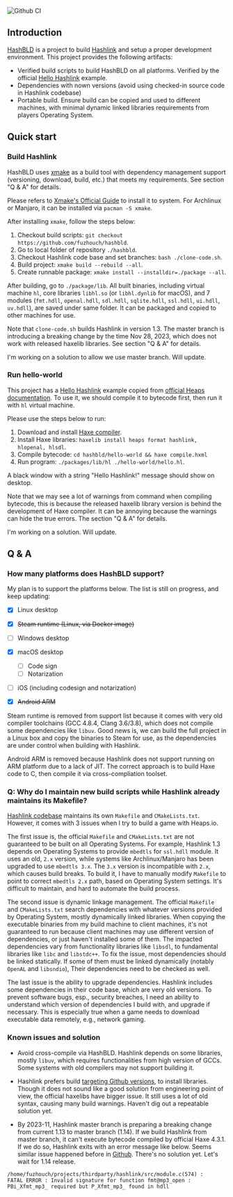 ![Github CI](https://github.com/fuzhouch/hashbld/actions/workflows/build.yml/badge.svg)


## Introduction

[HashBLD](https://github.com/fuzhouch/hashbld) is a project to build
[Hashlink](https://hashlink.haxe.org) and setup a proper development
environment. This project provides the following artifacts:

* Verified build scripts to build HashBLD on all platforms. Verified by
  the official [Hello Hashlink](https://heaps.io/documentation/hello-hashlink.html)
  example.
* Dependencies with nown versions (avoid using checked-in source code
  in Hashlink codebase)
* Portable build. Ensure build can be copied and used to different
  machines, with minimal dynamic linked libraries requirements from
  players Operating System.

## Quick start

### Build Hashlink

HashBLD uses [xmake](https://xmake.io) as a build tool with dependency
management support (versioning, download, build, etc.) that meets my
requirements. See section "Q & A" for details.

Please refers to
[Xmake's Official Guide](https://xmake.io/#/guide/installation) to
install it to system. For Archlinux or Manjaro, it can be installed
via ``pacman -S xmake``.

After installing ``xmake``, follow the steps below:

1. Checkout build scripts: ``git checkout https://github.com/fuzhouch/hashbld``.
2. Go to local folder of repository ``./hashbld``.
3. Checkout Hashlink code base and set branches: ``bash ./clone-code.sh``.
4. Build project: ``xmake build --rebuild --all``.
5. Create runnable package: ``xmake install --installdir=./package --all``.

After building, go to ``./package/lib``. All built binaries, including
virtual machine ``hl``, core libraries ``libhl.so`` (or ``libhl.dynlib``
for macOS), and 7 modules (``fmt.hdll``, ``openal.hdll``, ``sdl.hdll``,
``sqlite.hdll``, ``ssl.hdll``, ``ui.hdll``, ``uv.hdll``), are saved
under same folder. It can be packaged and copied to other machines for
use.

Note that ``clone-code.sh`` builds Hashlink in version 1.3. The master
branch is introducing a breaking change by the time Nov 28, 2023, which
does not work with released haxelib libraries. See section "Q & A" for
details.

I'm working on a solution to allow we use master branch. Will update.

### Run hello-world

This project has a
[Hello Hashlink](https://heaps.io/documentation/hello-hashlink.html)
example copied from
[official Heaps documentation](https://heaps.io/documentation/hello-hashlink.html).
To use it, we should compile it to bytecode first, then run it with
``hl`` virtual machine.

Please use the steps below to run:

1. Download and install [Haxe compiler](https://haxe.org/).
2. Install Haxe libraries: ``haxelib install heaps format hashlink, hlopenal, hlsdl``.
3. Compile bytecode: ``cd hashbld/hello-world && haxe compile.hxml``
4. Run program: ``./packages/lib/hl ./hello-world/hello.hl``.

A black window with a string "Hello Hashlink!" message should show on
desktop.

Note that we may see a lot of warnings from command when compiling
bytecode, this is because the released haxelib library version is 
behind the development of Haxe compiler. It can be annoying because the
warnings can hide the true errors. The section "Q & A" for details.

I'm working on a solution. Will update.


## Q & A

### How many platforms does HashBLD support?

My plan is to support the platforms below. The list is still on
progress, and keep updating:

- [X] Linux desktop
- [X] ~~Steam runtime (Linux, via Docker image)~~
- [ ] Windows desktop
- [X] macOS desktop
  - [ ] Code sign
  - [ ] Notarization
- [ ] iOS (including codesign and notarization)
- [X] ~~Android ARM~~


Steam runtime is removed from support list because it comes
with very old compiler toolchains (GCC 4.8.4, Clang 3.6/3.8), which does
not compile some dependencies like ``libuv``. Good news is, we can build
the full project in a Linux box and copy the binaries to Steam for use,
as the dependencies are under control when building with Hashlink.

Android ARM is removed because Hashlink does not support running on ARM
platform due to a lack of JIT. The correct approach is to build Haxe
code to C, then compile it via cross-compliation toolset.

### Q: Why do I maintain new build scripts while Hashlink already maintains its Makefile?

[Hashlink codebase](https://github.com/HaxeFoundation/hashlink)
maintains its own ``Makefile`` and ``CMakeLists.txt``. However, it comes
with 3 issues when I try to build a game with Heaps.io.

The first issue is, the official ``Makefile`` and ``CMakeLists.txt``
are not guaranteed to be built on all Operating Systems. For example,
Hashlink 1.3 depends on Operating Systems to provide ``mbedtls`` for
``ssl.hdll`` module. It uses an old, ``2.x`` version, while systems like
Archlinux/Manjaro has been upgraded to use ``mbedtls 3.x``. The ``3.x``
version is incompatible with ``2.x``, which causes build breaks.
To build it, I have to manually modify ``Makefile`` to point to
correct ``mbedtls 2.x`` path, based on Operating System settings.
It's difficult to maintain, and hard to automate the build process.

The second issue is dynamic linkage management. The official
``Makefile`` and ``CMakeLists.txt`` search dependencies with whatever
versions provided by Operating System, mostly dynamically linked
libraries. When copying the executable binaries from my build machine to
client machines, it's not guaranteed to run because client machines may
use different version of dependencies, or just haven't installed some of
them. The impacted dependencies vary from functionality libraries
like ``libsdl``, to fundamental libraries like ``libc`` and ``libstdc++``.
To fix the issue, most dependencies should be linked statically.
If some of them must be linked dynamically
(notably ``OpenAL`` and ``libsndio``), Their dependencies need to be
checked as well.

The last issue is the ability to upgrade dependencies.
Hashlink includes some dependencies in their code base, which are very
old versions. To prevent software bugs, esp., security breaches, I need
an ability to understand which version of dependencies I build with, and
upgrade if necessary. This is especially true when a game needs to
download executable data remotely, e.g., network gaming.


### Known issues and solution

- Avoid cross-compile via HashBLD. Hashlink depends on some libraries,
  mostly ``libuv``, which requires functionalities from high version of
  GCCs. Some systems with old compilers may not support building it.

- Hashlink prefers build
  [targeting Github versions](https://haxe.org/manual/target-hl-getting-started.html),
  to install libraries. Though it does not sound like a good solution
  from engineering point of view, the official haxelibs have bigger issue.
  It still uses a lot of old syntax, causing many build warnings.
  Haven't dig out a repeatable solution yet.

- By 2023-11, Hashlink master branch is preparing a breaking change from
  current 1.13 to master branch (1.14). If we build Hashlink from master
  branch, it can't execute bytecode compiled by official Haxe 4.3.1.
  If we do so, Hashlink exits with an error message like below.
  Seems similar issue happened before in
  [Github](https://github.com/HaxeFoundation/hashlink/issues/39).
  There's no solution yet. Let's wait for 1.14 release.

```
/home/fuzhouch/projects/thirdparty/hashlink/src/module.c(574) :
FATAL ERROR : Invalid signature for function fmt@mp3_open :
PBi_Xfmt_mp3_ required but P_Xfmt_mp3_ found in hdll
```
